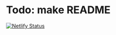 # Todo: make README
[![Netlify Status](https://api.netlify.com/api/v1/badges/e6dc3000-3c54-4255-bb74-3afd0bf9dbdc/deploy-status)](https://app.netlify.com/sites/linx-challenge/deploys)